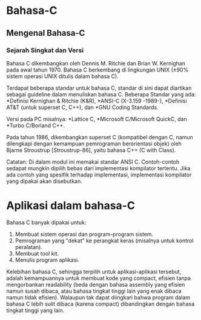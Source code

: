 # **Bahasa-C**

## Mengenal Bahasa-C 
### Sejarah Singkat dan Versi
Bahasa C dikembangkan oleh Dennis M. Ritchie dan Brian W. Kernighan pada awal tahun 1970. Bahasa C berkembang di lingkungan UNIX (±90% sistem operasi UNIX ditulis dalam bahasa C).

Terdapat beberapa standar untuk bahasa C, standar di sini dapat diartikan sebagai guideline dalam menuliskan bahasa C. Beberapa Standar yang ada:
*Definisi Kernighan & Ritchie (K&R),
*ANSI-C (X-3.159 -1989-),
*Definisi AT&T (untuk superset C, C++), dan
*GNU Coding Standards.

Versi pada PC misalnya:
*Lattice C,
*Microsoft C/Microsoft QuickC, dan
*Turbo C/Borland C++.

Pada tahun 1986, dikembangkan superset C (kompatibel dengan C, namun dilengkapi dengan kemampuan pemrograman berorientasi objek) oleh Bjarne Stroustrup [Stroustrup-86], yaitu bahasa C++ (C with Class).

Catatan: Di dalam modul ini memakai standar ANSI C. Contoh-contoh sedapat mungkin dipilih bebas dari implementasi kompilator tertentu. Jika ada contoh yang spesifik terhadap implementasi, implementasi kompilator yang dipakai akan disebutkan.



# Aplikasi dalam bahasa-C
Bahasa C banyak dipakai untuk:

1. Membuat sistem operasi dan program-program sistem.
2. Pemrograman yang "dekat" ke perangkat keras (misalnya untuk kontrol peralatan).
3. Membuat tool kit.
4. Menulis program aplikasi.

Kelebihan bahasa C, sehingga terpilih untuk aplikasi-aplikasi tersebut, adalah kemampuannya untuk membuat kode yang compact, efisien tanpa mengorbankan readability (beda dengan bahasa assembly yang efisien namun susah dibaca, atau bahasa tingkat tinggi lain yang enak dibaca namun tidak efisien). Walaupun tak dapat diingkari bahwa program dalam bahasa C lebih sulit dibaca (karena compact) dibandingkan dengan bahasa tingkat tinggi yang lain.

